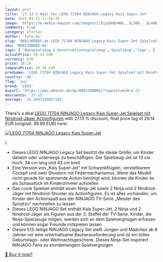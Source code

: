 ```yaml
---
layout: post
title: '27.13 % deal for LEGO 71704 NINJAGO Legacy Kais Super-Jet'
date: 2021-04-21 11:58:49
image: 'https://m.media-amazon.com/images/I/51yq9mB+W8L._SL500_._SL400_.jpg'
comments: true
category: ofertas
author: 'tole.es'
slug: 'B0813RDB8S-de LEGO 71704 NINJAGO Legacy Kais Super-Jet Spielset mit...'
sku: 'B0813RDB8S-de'
tags: [ 'Bauspielzeug & Konstruktionsspielzeug','Spielzeug','lego', ]
actualPrice: 29.14 EUR
currency: EUR
price: 29.14
comparePrice: 39.99 EUR
prodname: 'LEGO 71704 NINJAGO Legacy Kais Super-Jet Spielset mit Nindroid-Jäger Actionfiguren'
country: 'de'
flag: '🇩🇪'
brand: 'LEGO'
buyurl: 'https://www.amazon.de/dp/B0813RDB8S/?tag=tolees0ca-21'
descuento: '27.13'
average: '31.3447142857142'
---
```


There's a deal [LEGO 71704 NINJAGO Legacy Kais Super-Jet Spielset mit Nindroid-Jäger Actionfiguren](https://www.amazon.de/dp/B0813RDB8S/?tag=tolees0ca-21)  with  27.13 % discount, final price tag of  29.14 EUR (original: 39.99 EUR) here:

[![LEGO 71704 NINJAGO Legacy Kais Super-Jet](https://m.media-amazon.com/images/I/51yq9mB+W8L._SL500_._SL400_.jpg)](https://www.amazon.de/dp/B0813RDB8S/?tag=tolees0ca-21)

ℹ️:

- Dieses LEGO NINJAGO Legacy Set besitzt die ideale Größe, um Kinder daheim oder unterwegs zu beschäftigen. Der Spielzeug-Jet ist 13 cm hoch, 34 cm lang und 43 cm breit
- Eine Version von „Kais Super-Jet“ mit Schwenkflügeln, verstellbarem Cockpit und zwei Shootern mit Federmechanismus. Wenn das Modell nicht gerade für spannende Action benötigt wird, können die Kinder es als Schaustück im Kinderzimmer aufstellen
- Das coole Spielset enthält einen Ninja-Jet sowie 2 Ninja und 2 Nindroid-Jäger mit Nindroid-Shooter als Actionfiguren. Es ist alles vorhanden, um Kinder den Actionspaß aus der NINJAGO TV-Serie „Meister des Spinjitzu“ nachstellen zu lassen
- Dieses LEGO NINJAGO Set enthält Kais Super-Jet, 2 Ninja und 2 Nindroid-Jäger als Figuren aus der 3. Staffel der TV-Serie. Kinder, die Ninja-Spielzeuge mögen, werden sich an dem Spielvergnügen erfreuen und können sogar Freunde mitspielen lassen
- Dieses 513-teilige NINJAGO Legacy Set stellt Jungen und Mädchen ab 8 Jahren vor eine unterhaltsame Bauherausforderung und ist ein tolles Geburtstags- oder Weihnachtsgeschenk. Dieses Ninja-Set inspiriert NINJAGO Fans zu stundenlangem Spielvergnügen

[🛒 Buy it now!!](https://www.amazon.de/dp/B0813RDB8S/?tag=tolees0ca-21)
